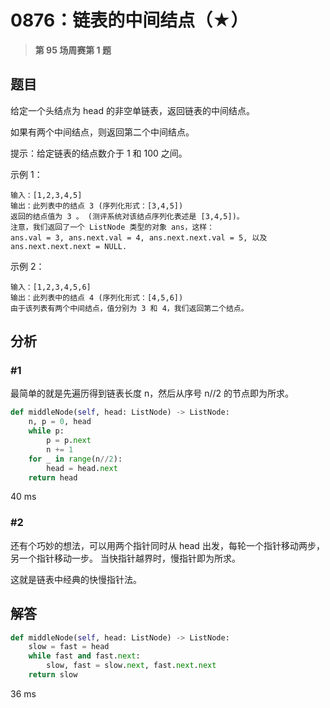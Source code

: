 # 0876：链表的中间结点（★）


> **第 95 场周赛第 1 题**

## 题目

给定一个头结点为 head 的非空单链表，返回链表的中间结点。

如果有两个中间结点，则返回第二个中间结点。

提示：给定链表的结点数介于 1 和 100 之间。

示例 1：

	输入：[1,2,3,4,5]
	输出：此列表中的结点 3 (序列化形式：[3,4,5])
	返回的结点值为 3 。 (测评系统对该结点序列化表述是 [3,4,5])。
	注意，我们返回了一个 ListNode 类型的对象 ans，这样：
	ans.val = 3, ans.next.val = 4, ans.next.next.val = 5, 以及 ans.next.next.next = NULL.

示例 2：

	输入：[1,2,3,4,5,6]
	输出：此列表中的结点 4 (序列化形式：[4,5,6])
	由于该列表有两个中间结点，值分别为 3 和 4，我们返回第二个结点。
 

 
## 分析

### #1

最简单的就是先遍历得到链表长度 n，然后从序号 n//2 的节点即为所求。

```python
def middleNode(self, head: ListNode) -> ListNode:
	n, p = 0, head
	while p:
		p = p.next
		n += 1
	for _ in range(n//2):
		head = head.next
	return head
```
40 ms

### #2

还有个巧妙的想法，可以用两个指针同时从 head 出发，每轮一个指针移动两步，另一个指针移动一步。
当快指针越界时，慢指针即为所求。

这就是链表中经典的快慢指针法。

## 解答

```python
def middleNode(self, head: ListNode) -> ListNode:
	slow = fast = head
	while fast and fast.next:
		slow, fast = slow.next, fast.next.next
	return slow
```
36 ms

